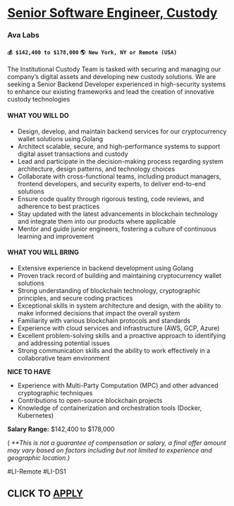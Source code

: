 # [Senior Software Engineer, Custody](https://www.remotewlb.com/apply/senior-software-engineer-custody)  
### Ava Labs  
#### `💰 $142,400 to $178,000` `🌎 New York, NY or Remote (USA)`  

The Institutional Custody Team is tasked with securing and managing our company’s digital assets and developing new custody solutions. We are seeking a Senior Backend Developer experienced in high-security systems to enhance our existing frameworks and lead the creation of innovative custody technologies

#### WHAT YOU WILL DO

  * Design, develop, and maintain backend services for our cryptocurrency wallet solutions using Golang
  * Architect scalable, secure, and high-performance systems to support digital asset transactions and custody
  * Lead and participate in the decision-making process regarding system architecture, design patterns, and technology choices
  * Collaborate with cross-functional teams, including product managers, frontend developers, and security experts, to deliver end-to-end solutions
  * Ensure code quality through rigorous testing, code reviews, and adherence to best practices
  * Stay updated with the latest advancements in blockchain technology and integrate them into our products where applicable
  * Mentor and guide junior engineers, fostering a culture of continuous learning and improvement

#### WHAT YOU WILL BRING

  * Extensive experience in backend development using Golang
  * Proven track record of building and maintaining cryptocurrency wallet solutions
  * Strong understanding of blockchain technology, cryptographic principles, and secure coding practices
  * Exceptional skills in system architecture and design, with the ability to make informed decisions that impact the overall system
  * Familiarity with various blockchain protocols and standards
  * Experience with cloud services and infrastructure (AWS, GCP, Azure)
  * Excellent problem-solving skills and a proactive approach to identifying and addressing potential issues
  * Strong communication skills and the ability to work effectively in a collaborative team environment

**NICE TO HAVE**

  * Experience with Multi-Party Computation (MPC) and other advanced cryptographic techniques
  * Contributions to open-source blockchain projects
  * Knowledge of containerization and orchestration tools (Docker, Kubernetes)

**Salary Range:** $142,400 to $178,000

( _**This is not a guarantee of compensation or salary, a final offer amount may vary based on factors including but not limited to experience and geographic location.)_

#LI-Remote #LI-DS1

  
## CLICK TO [APPLY](https://www.remotewlb.com/apply/senior-software-engineer-custody)

